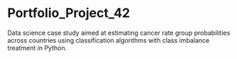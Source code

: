 # Portfolio_Project_42
Data science case study aimed at estimating cancer rate group probabilities across countries using classification algorithms with class imbalance treatment in Python.
